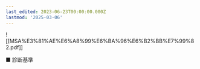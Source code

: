 ```yaml
---
last_edited: 2023-06-23T00:00:00.000Z
lastmod: '2025-03-06'
---
```





  

  

  

![[MSA%E3%81%AE%E6%A8%99%E6%BA%96%E6%B2%BB%E7%99%82.pdf]]

  

  

■ 診断基準

